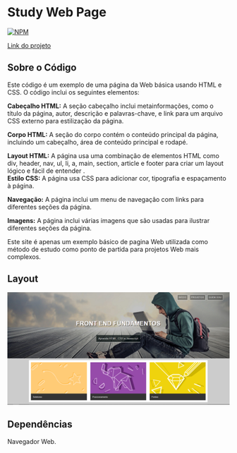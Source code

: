# Study Web Page
[![NPM](https://img.shields.io/npm/l/react)](https://github.com/devsuperior/sds1-wmazoni/blob/master/LICENSE)

[Link do projeto](https://bkmoises.github.io/study-web-page//)

## Sobre o Código
Este código é um exemplo de uma página da Web básica usando HTML e CSS. 
O código inclui os seguintes elementos:  

**Cabeçalho HTML:**
A seção cabeçalho inclui metainformações, como o título da página, autor, descrição e palavras-chave, e link para um arquivo CSS externo para estilização da página.  

**Corpo HTML:**
 A seção do corpo contém o conteúdo principal da página, incluindo um cabeçalho, área de conteúdo principal e rodapé.
 
**Layout HTML:** A página usa uma combinação de elementos HTML como div, header, nav, ul, li, a, main, section, article e footer para criar um layout lógico e fácil de entender
.  
**Estilo CSS:** A página usa CSS para adicionar cor, tipografia e espaçamento à página.

**Navegação:** A página inclui um menu de navegação com links para diferentes seções da página.

**Imagens:** A página inclui várias imagens que são usadas para ilustrar diferentes seções da página.

Este site é apenas um exemplo básico de pagina Web utilizada como método de estudo como ponto de partida para projetos Web mais complexos.

## Layout

![Study-web-page-layout](https://github.com/bkmoises/study-web-page/blob/main/imagens/study-web-page-layout.png)

## Dependências

Navegador Web.


